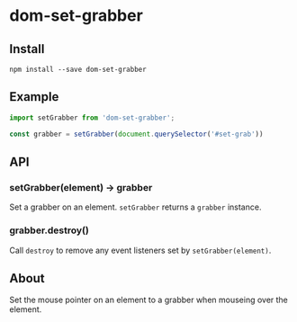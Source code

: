 dom-set-grabber
==============

Install
-------

`npm install --save dom-set-grabber`

Example
-------

```javascript
import setGrabber from 'dom-set-grabber';

const grabber = setGrabber(document.querySelector('#set-grab'))
```

API
---

### setGrabber(element) -> grabber

Set a grabber on an element. `setGrabber` returns a `grabber` instance.

### grabber.destroy()

Call `destroy` to remove any event listeners set by `setGrabber(element)`.

About
-----

Set the mouse pointer on an element to a grabber when mouseing over the element.
